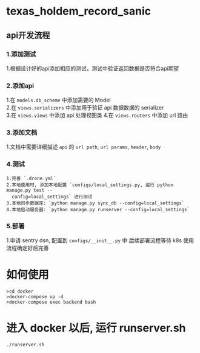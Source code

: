 # texas_holdem_record_sanic

## api开发流程
### 1.添加测试
  
  1.根据设计好的api添加相应的测试，测试中验证返回数据是否符合api期望
  
### 2.添加api
  1.在 `models.db_scheme` 中添加需要的 Model
  <br>2.在 `views.serializers` 中添加用于验证 api 数据数据的 serializer</br>
  3.在 `views.views` 中添加 api 处理视图类
  4.在 `views.routers` 中添加 url 路由
### 3.添加文档
  1.文档中需要详细描述 `api` 的 `url path`, `url params`, `header`, `body`
### 4.测试
    1.完善 `.drone.yml`
    2.本地使用时, 添加本地配置 `configs/local_settings.py, 运行 python manage.py test --
      config=local_settings` 进行测试
    3.本地同步数据库: `python manage.py sync_db --config=local_settings`
    4.本地启动服务器: `python manage.py runserver --config=local_settings`
### 5.部署
  1.申请 sentry dsn, 配置到 `configs/__init__.py` 中
    后续部署流程等待 k8s 使用流程确定好后完善
# 如何使用

```
>cd docker
>docker-compose up -d
>docker-compose exec backend bash
```
# 进入 docker 以后, 运行 runserver.sh
```
./runserver.sh
```
